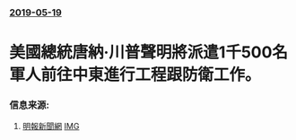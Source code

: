 ### [2019-05-19](/news/2019/05/19/index.md)

##### 
# 美國總統唐納·川普聲明將派遣1千500名軍人前往中東進行工程跟防衛工作。 




### 信息来源:

1. [明報新聞網](https://news.mingpao.com/pns/%E5%9C%8B%E9%9A%9B/article/20190525/s00014/1558722059975/%E7%89%B9%E6%9C%97%E6%99%AE%E5%A2%9E%E6%B4%BE1500%E5%85%B5%E8%B5%B4%E4%B8%AD%E6%9D%B1) [IMG](https://fs.mingpao.com/image/mingpao_logo_200.png)
